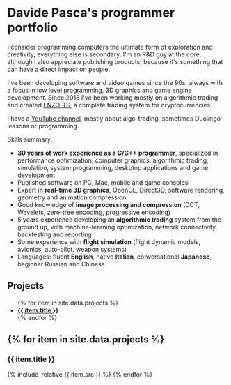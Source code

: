 # Davide Pasca's programmer portfolio

I consider programming computers the ultimate form of exploration and creativity, everything else is secondary. I'm an R&D guy at the core, although I also appreciate publishing products, because it's something that can have a direct impact on people.

I've been developing software and video games since the 90s, always with a focus in low level programming, 3D graphics and game engine development. Since 2018 I've been working mostly on algorithmic trading and created [ENZO-TS](https://www.enzobot.com), a complete trading system for cryptocurrencies.

I have a [YouTube channel](https://www.youtube.com/c/DavidePasca), mostly about algo-trading, sometimes Duolingo lessons or programming.

Skills summary:
- **30 years of work experience as a C/C++ programmer**, specialized in performance optimization, computer graphics, algorithmic trading, simulation, system programming, deskptop applications and game development
-	Published software on PC, Mac, mobile and game consoles
- Expert in **real-time 3D graphics**, OpenGL, Direct3D, software rendering, geometry and animation compression
- Good knowledge of **image processing and compression** (DCT, Wavelets, zero-tree encoding, progressive encoding)
-	5 years experience developing an **algorithmic trading** system from the ground up, with machine-learning optimization, network connectivity, backtesting and reporting
-	Some experience with **flight simulation** (flight dynamic models, avionics, auto-pilot, weapon systems)
-	Languages: fluent **English**, native **Italian**, conversational **Japanese**, beginner Russian and Chinese

## Projects

<ul>
  {% for item in site.data.projects %}
    <li>
      <b><a href="#{{ item.id }}">{{ item.title }}</a></b>
    </li>
  {% endfor %}
</ul>

{% for item in site.data.projects %}
---
  <h3 id="{{ item.id }}">{{ item.title }}</h3>
  {% include_relative {{ item.src }} %}
{% endfor %}


